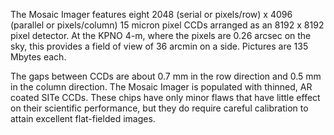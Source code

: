 The Mosaic Imager features eight 2048 (serial or pixels/row) x 4096 (parallel or
pixels/column) 15 micron pixel CCDs arranged as an 8192 x 8192 pixel detector.  At
the KPNO 4-m, where the pixels are 0.26 arcsec on the sky, this provides a field of
view of 36 arcmin on a side. Pictures are 135 Mbytes each. 

The gaps between CCDs are about 0.7 mm in the row direction and 0.5 mm in the column
direction.  The Mosaic Imager is populated with thinned, AR coated SITe CCDs. These
chips have only minor flaws that have little effect on their scientific performance,
but they do require careful calibration to attain excellent flat-fielded images.